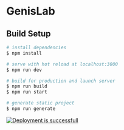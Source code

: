 # GenisLab
## Build Setup

```bash
# install dependencies
$ npm install

# serve with hot reload at localhost:3000
$ npm run dev

# build for production and launch server
$ npm run build
$ npm run start

# generate static project
$ npm run generate
```

[![Deployment is successfull](https://github.com/intigration/genislabs/actions/workflows/nuxt.yml/badge.svg)](https://github.com/intigration/genislabs/actions/workflows/nuxt.yml)
